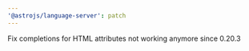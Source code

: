 ```yaml
---
'@astrojs/language-server': patch
---
```


Fix completions for HTML attributes not working anymore since 0.20.3
